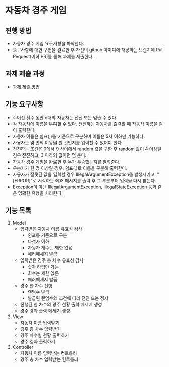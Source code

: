 # 자동차 경주 게임
## 진행 방법
* 자동차 경주 게임 요구사항을 파악한다.
* 요구사항에 대한 구현을 완료한 후 자신의 github 아이디에 해당하는 브랜치에 Pull Request(이하 PR)를 통해 과제를 제출한다.

## 과제 제출 과정
* [과제 제출 방법](https://github.com/next-step/nextstep-docs/tree/master/precourse)

## 기능 요구사항
* 주어진 횟수 동안 n대의 자동차는 전진 또는 멈출 수 있다.
* 각 자동차에 이름을 부여할 수 있다. 전진하는 자동차를 출력할 때 자동차 이름을 같이 출력한다.
* 자동차 이름은 쉼표(,)를 기준으로 구분하며 이름은 5자 이하만 가능하다.
* 사용자는 몇 번의 이동을 할 것인지를 입력할 수 있어야 한다.
* 전진하는 조건은 0에서 9 사이에서 random 값을 구한 후 random 값이 4 이상일 경우 전진하고, 3 이하의 값이면 멈
춘다.
* 자동차 경주 게임을 완료한 후 누가 우승했는지를 알려준다.
* 우승자가 한 명 이상일 경우, 쉼표(,)로 이름을 구분해 출력한다.
* 사용자가 잘못된 값을 입력할 경우 IllegalArgumentException를 발생시키고, "[ERROR]"로 시작하는 에러 메시지를
출력 후 그 부분부터 입력을 다시 받는다.
* Exception이 아닌 IllegalArgumentException, IllegalStateException 등과 같은 명확한 유형을 처리한다.

## 기능 목록
1. Model
    * 입력받은 자동차 이름 유효성 검사
        * 쉼포를 기준으로 구분
        * 다섯자 이하
        * 자동차 개수는 제한 없음
        * 에러메세지 발급
    * 입력받은 경주 총 차수 유효성 검사
        * 숫자 타입만 가능
        * 회수는 제한 없음
        * 에러메세지 발급
    * 경주 한 차수 진행
        * 랜덤수 발급
        * 발급된 랜덤수의 조건에 따라 전진 또는 정지
    * 진행된 한 차수의 경주 현황 출력 메세지 생성
    * 경주 경과 출력 메세지 생성
2. View
    * 자동차 이름 입력받기
    * 경주 총 차수 입력받기
    * 경주 차수별 현황 출력하기
    * 경주 결과 출력하기
3. Controller
   * 자동차 이름 입력받는 컨트롤러
   * 경주 총 차수 입력받는 컨트롤러
